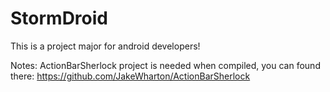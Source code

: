 StormDroid
==========

This is a project major for android developers!

Notes: ActionBarSherlock project is needed when compiled, you can found there: https://github.com/JakeWharton/ActionBarSherlock
